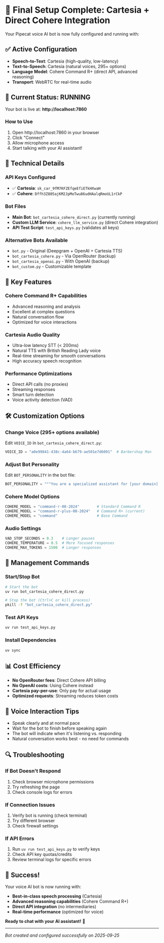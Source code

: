 # 🎉 Final Setup Complete: Cartesia + Direct Cohere Integration

Your Pipecat voice AI bot is now fully configured and running with:

## ✅ **Active Configuration**
- **Speech-to-Text**: Cartesia (high-quality, low-latency)
- **Text-to-Speech**: Cartesia (natural voices, 295+ options)
- **Language Model**: Cohere Command R+ (direct API, advanced reasoning)
- **Transport**: WebRTC for real-time audio

## 🚀 **Current Status: RUNNING**
Your bot is live at: **http://localhost:7860**

### **How to Use**
1. Open http://localhost:7860 in your browser
2. Click "Connect" 
3. Allow microphone access
4. Start talking with your AI assistant!

## 🔧 **Technical Details**

### **API Keys Configured**
- ✅ **Cartesia**: `sk_car_9fM7KFZEfqeEfiETkHXwaH`
- ✅ **Cohere**: `Dffh3Z805ajKM2JpMoTwu86udHAalqRmoUL1rCkP`

### **Bot Files**
- **Main Bot**: `bot_cartesia_cohere_direct.py` (currently running)
- **Custom LLM Service**: `cohere_llm_service.py` (direct Cohere integration)
- **API Test Script**: `test_api_keys.py` (validates all keys)

### **Alternative Bots Available**
- `bot.py` - Original (Deepgram + OpenAI + Cartesia TTS)
- `bot_cartesia_cohere.py` - Via OpenRouter (backup)
- `bot_cartesia_openai.py` - With OpenAI (backup)
- `bot_custom.py` - Customizable template

## 🎯 **Key Features**

### **Cohere Command R+ Capabilities**
- Advanced reasoning and analysis
- Excellent at complex questions
- Natural conversation flow
- Optimized for voice interactions

### **Cartesia Audio Quality**
- Ultra-low latency STT (< 200ms)
- Natural TTS with British Reading Lady voice
- Real-time streaming for smooth conversations
- High accuracy speech recognition

### **Performance Optimizations**
- Direct API calls (no proxies)
- Streaming responses
- Smart turn detection
- Voice activity detection (VAD)

## 🛠️ **Customization Options**

### **Change Voice** (295+ options available)
Edit `VOICE_ID` in `bot_cartesia_cohere_direct.py`:
```python
VOICE_ID = "a0e99841-438c-4a64-b679-ae501e7d6091"  # Barbershop Man
```

### **Adjust Bot Personality**
Edit `BOT_PERSONALITY` in the bot file:
```python
BOT_PERSONALITY = """You are a specialized assistant for [your domain]..."""
```

### **Cohere Model Options**
```python
COHERE_MODEL = "command-r-08-2024"        # Standard Command R
COHERE_MODEL = "command-r-plus-08-2024"   # Command R+ (current)
COHERE_MODEL = "command"                  # Base Command
```

### **Audio Settings**
```python
VAD_STOP_SECONDS = 0.3    # Longer pauses
COHERE_TEMPERATURE = 0.5  # More focused responses
COHERE_MAX_TOKENS = 1500  # Longer responses
```

## 🔄 **Management Commands**

### **Start/Stop Bot**
```bash
# Start the bot
uv run bot_cartesia_cohere_direct.py

# Stop the bot (Ctrl+C or kill process)
pkill -f "bot_cartesia_cohere_direct.py"
```

### **Test API Keys**
```bash
uv run test_api_keys.py
```

### **Install Dependencies**
```bash
uv sync
```

## 📊 **Cost Efficiency**
- **No OpenRouter fees**: Direct Cohere API billing
- **No OpenAI costs**: Using Cohere instead
- **Cartesia pay-per-use**: Only pay for actual usage
- **Optimized requests**: Streaming reduces token costs

## 🎤 **Voice Interaction Tips**
- Speak clearly and at normal pace
- Wait for the bot to finish before speaking again
- The bot will indicate when it's listening vs. responding
- Natural conversation works best - no need for commands

## 🔍 **Troubleshooting**

### **If Bot Doesn't Respond**
1. Check browser microphone permissions
2. Try refreshing the page
3. Check console logs for errors

### **If Connection Issues**
1. Verify bot is running (check terminal)
2. Try different browser
3. Check firewall settings

### **If API Errors**
1. Run `uv run test_api_keys.py` to verify keys
2. Check API key quotas/credits
3. Review terminal logs for specific errors

## 🎉 **Success!**

Your voice AI bot is now running with:
- **Best-in-class speech processing** (Cartesia)
- **Advanced reasoning capabilities** (Cohere Command R+)
- **Direct API integration** (no intermediaries)
- **Real-time performance** (optimized for voice)

**Ready to chat with your AI assistant!** 🚀

---

*Bot created and configured successfully on 2025-09-25*

